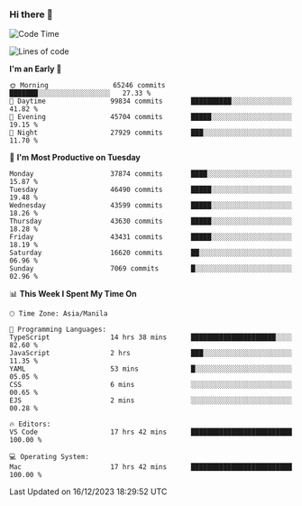 ### Hi there 👋

<!--START_SECTION:waka-->
![Code Time](http://img.shields.io/badge/Code%20Time-4%2C641%20hrs%2034%20mins-blue)

![Lines of code](https://img.shields.io/badge/From%20Hello%20World%20I%27ve%20Written-104.9%20million%20lines%20of%20code-blue)

**I'm an Early 🐤** 

```text
🌞 Morning                65246 commits       ███████░░░░░░░░░░░░░░░░░░   27.33 % 
🌆 Daytime                99834 commits       ██████████░░░░░░░░░░░░░░░   41.82 % 
🌃 Evening                45704 commits       █████░░░░░░░░░░░░░░░░░░░░   19.15 % 
🌙 Night                  27929 commits       ███░░░░░░░░░░░░░░░░░░░░░░   11.70 % 
```
📅 **I'm Most Productive on Tuesday** 

```text
Monday                   37874 commits       ████░░░░░░░░░░░░░░░░░░░░░   15.87 % 
Tuesday                  46490 commits       █████░░░░░░░░░░░░░░░░░░░░   19.48 % 
Wednesday                43599 commits       █████░░░░░░░░░░░░░░░░░░░░   18.26 % 
Thursday                 43630 commits       █████░░░░░░░░░░░░░░░░░░░░   18.28 % 
Friday                   43431 commits       █████░░░░░░░░░░░░░░░░░░░░   18.19 % 
Saturday                 16620 commits       ██░░░░░░░░░░░░░░░░░░░░░░░   06.96 % 
Sunday                   7069 commits        █░░░░░░░░░░░░░░░░░░░░░░░░   02.96 % 
```


📊 **This Week I Spent My Time On** 

```text
🕑︎ Time Zone: Asia/Manila

💬 Programming Languages: 
TypeScript               14 hrs 38 mins      █████████████████████░░░░   82.60 % 
JavaScript               2 hrs               ███░░░░░░░░░░░░░░░░░░░░░░   11.35 % 
YAML                     53 mins             █░░░░░░░░░░░░░░░░░░░░░░░░   05.05 % 
CSS                      6 mins              ░░░░░░░░░░░░░░░░░░░░░░░░░   00.65 % 
EJS                      2 mins              ░░░░░░░░░░░░░░░░░░░░░░░░░   00.28 % 

🔥 Editors: 
VS Code                  17 hrs 42 mins      █████████████████████████   100.00 % 

💻 Operating System: 
Mac                      17 hrs 42 mins      █████████████████████████   100.00 % 
```


 Last Updated on 16/12/2023 18:29:52 UTC
<!--END_SECTION:waka-->


<!--
**rad182/rad182** is a ✨ _special_ ✨ repository because its `README.md` (this file) appears on your GitHub profile.

Here are some ideas to get you started:

- 🔭 I’m currently working on ...
- 🌱 I’m currently learning ...
- 👯 I’m looking to collaborate on ...
- 🤔 I’m looking for help with ...
- 💬 Ask me about ...
- 📫 How to reach me: ...
- 😄 Pronouns: ...
- ⚡ Fun fact: ...
-->
